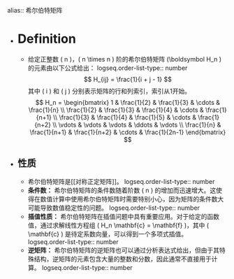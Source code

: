 alias:: 希尔伯特矩阵

- # Definition
	- 给定正整数 \( n \)，\( n \times n \) 阶的希尔伯特矩阵 \(\boldsymbol H_n \) 的元素由以下公式给出：
	  logseq.order-list-type:: number
	  $$ H_{ij} = \frac{1}{i + j - 1} $$
	  其中 \( i \) 和 \( j \) 分别表示矩阵的行和列索引，索引从1开始。
	  $$ H_n = \begin{bmatrix} 
	  1 & \frac{1}{2} & \frac{1}{3} & \cdots & \frac{1}{n} \\
	  \frac{1}{2} & \frac{1}{3} & \frac{1}{4} & \cdots & \frac{1}{n+1} \\
	  \frac{1}{3} & \frac{1}{4} & \frac{1}{5} & \cdots & \frac{1}{n+2} \\
	  \vdots & \vdots & \vdots & \ddots & \vdots \\
	  \frac{1}{n} & \frac{1}{n+1} & \frac{1}{n+2} & \cdots & \frac{1}{2n-1}
	  \end{bmatrix} $$
- ## 性质
	- 希尔伯特矩阵是[[对称正定矩阵]]。
	  logseq.order-list-type:: number
	- **条件数：** 希尔伯特矩阵的条件数随着阶数 \( n \) 的增加而迅速增大。这使得在数值计算中使用希尔伯特矩阵时需要特别小心，因为矩阵的条件数大可能导致数值稳定性的问题。
	  logseq.order-list-type:: number
	- **插值性质：** 希尔伯特矩阵在插值问题中具有重要应用。对于给定的函数值，通过求解线性方程组 \( H_n \mathbf{c} = \mathbf{f} \)，其中 \( \mathbf{c} \) 是待定系数向量，可以得到一个多项式插值。
	  logseq.order-list-type:: number
	- **逆矩阵：** 希尔伯特矩阵的逆矩阵也可以通过分析表达式给出，但由于其特殊结构，逆矩阵的元素包含大量的整数和分数，因此通常不直接用于计算。
	  logseq.order-list-type:: number